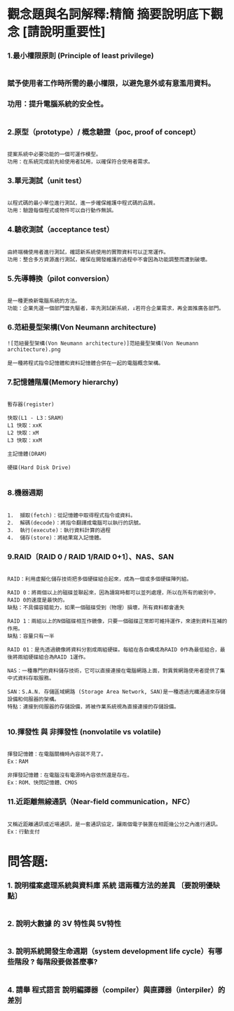 # 觀念題與名詞解釋:精簡 摘要說明底下觀念 [請說明重要性]

### 1.最小權限原則 (Principle of least privilege)
```
```
### 賦予使用者工作時所需的最小權限，以避免意外或有意濫用資料。
### 功用：提升電腦系統的安全性。
```
```
### 2.原型（prototype）/ 概念驗證（poc, proof of concept）
```

提案系統中必要功能的一個可運作模型。
功用：在系統完成前先給使用者試用，以確保符合使用者需求。

```
### 3.單元測試（unit test）
```

以程式碼的最小單位進行測試，進一步確保維護中程式碼的品質。
功用：驗證每個程式或物件可以自行動作無誤。

```
### 4.驗收測試（acceptance test）
```

由終端機使用者進行測試，確認新系統使用的實際資料可以正常運作。
功用：整合多方資源進行測試，確保在開發維護的過程中不會因為功能調整而遭到破壞。

```
### 5.先導轉換（pilot conversion）
```

是一種更換新電腦系統的方法。
功能：企業先選一個部門當先驅者，率先測試新系統，↓若符合企業需求，再全面推廣各部門。

```
### 6.范紐曼型架構(Von Neumann architecture)
```
![范紐曼型架構(Von Neumann architecture)]范紐曼型架構(Von Neumann architecture).png

是一種將程式指令記憶體和資料記憶體合併在一起的電腦概念架構。

```
### 7.記憶體階層(Memory hierarchy)
```

暫存器(register)

快取(L1 - L3：SRAM)
L1 快取：xxK
L2 快取：xM
L3 快取：xxM

主記憶體(DRAM)

硬碟(Hard Disk Drive)


```
### 8.機器週期
```

1.	擷取(fetch)：從記憶體中取得程式指令或資料。
2.	解碼(decode)：將指令翻譯成電腦可以執行的訊號。
3.	執行(execute)：執行資料計算的過程
4.	儲存(store)：將結果寫入記憶體。

```
### 9.RAID〔RAID 0 / RAID 1/RAID 0+1〕、NAS、SAN
```

RAID：利用虛擬化儲存技術把多個硬碟組合起來，成為一個或多個硬碟陣列組。

RAID 0：將兩個以上的磁碟並聯起來，因為讀寫時都可以並列處理，所以在所有的級別中，RAID 0的速度是最快的。
缺點：不具備容錯能力，如果一個磁碟受到（物理）損壞，所有資料都會遺失

RAID 1：兩組以上的N個磁碟相互作鏡像，只要一個磁碟正常即可維持運作，來達到資料互補的作用。
缺點：容量只有一半

RAID 01：是先透過鏡像將資料分割成兩組硬碟。每組在各自構成為RAID 0作為最低組合，最後將兩組硬碟組合為RAID 1運作。

NAS：一種專門的資料儲存技術，它可以直接連接在電腦網路上面，對異質網路使用者提供了集中式資料存取服務。

SAN：S.A.N. 存儲區域網路 (Storage Area Network, SAN)是一種透過光纖通道來存儲設備和伺服器的架構。
特點：連接到伺服器的存儲設備，將被作業系統視為直接連接的存儲設備。


```
### 10.揮發性 與 非揮發性 (nonvolatile vs volatile)
```

揮發記憶體：在電腦關機時內容就不見了。
Ex：RAM

非揮發記憶體：在電腦沒有電源時內容依然還是存在。
Ex：ROM、快閃記憶體、CMOS

```
### 11.近距離無線通訊（Near-field communication，NFC）
```

又稱近距離通訊或近場通訊，是一套通訊協定，讓兩個電子裝置在相距幾公分之內進行通訊。
Ex：行動支付

```
# 問答題:

### 1. 說明檔案處理系統與資料庫 系統 這兩種方法的差異 〔要說明優缺點〕
```

```
### 2. 說明大數據 的 3V 特性與 5V特性
```

```
### 3. 說明系統開發生命週期（system development life cycle）有哪些階段 ?  每階段要做甚麼事?
```

```
### 4. 請舉 程式語言 說明編譯器（compiler）與直譯器（interpiler）的差別
```

```
